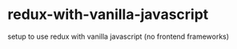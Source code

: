 # redux-with-vanilla-javascript
setup to use redux with vanilla javascript (no frontend frameworks)

